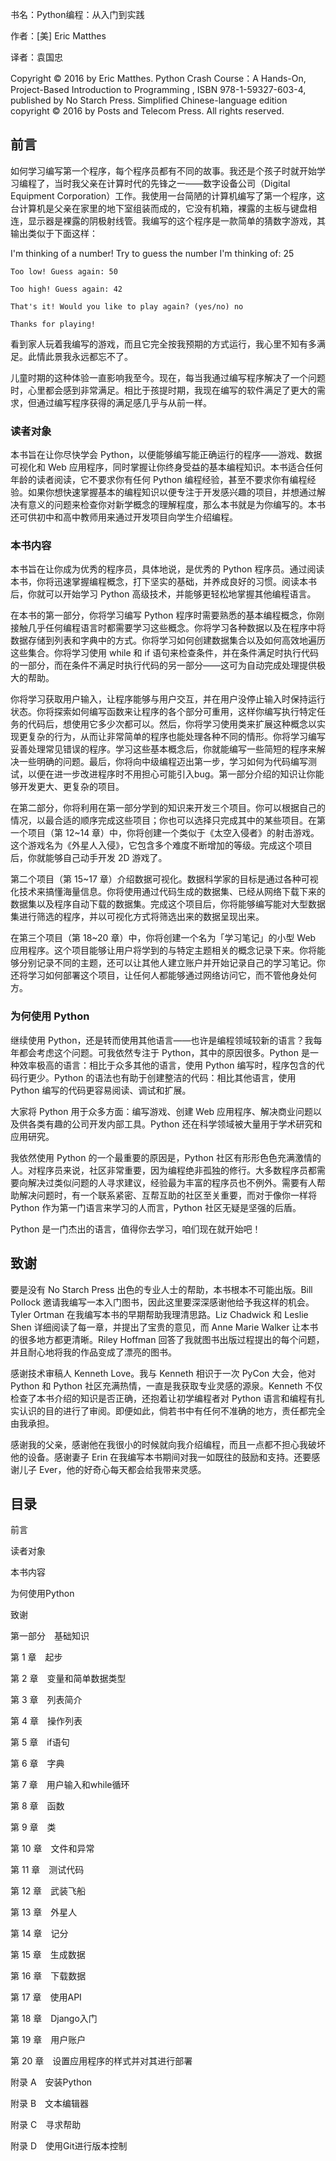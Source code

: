 书名：Python编程：从入门到实践

作者：[美] Eric Matthes

译者：袁国忠

Copyright © 2016 by Eric Matthes. Python Crash Course：A Hands-On, Project-Based Introduction to Programming , ISBN 978-1-59327-603-4, published by No Starch Press. Simplified Chinese-language edition copyright © 2016 by Posts and Telecom Press. All rights reserved.

## 前言

如何学习编写第一个程序，每个程序员都有不同的故事。我还是个孩子时就开始学习编程了，当时我父亲在计算时代的先锋之一——数字设备公司（Digital Equipment Corporation）工作。我使用一台简陋的计算机编写了第一个程序，这台计算机是父亲在家里的地下室组装而成的，它没有机箱，裸露的主板与键盘相连，显示器是裸露的阴极射线管。我编写的这个程序是一款简单的猜数字游戏，其输出类似于下面这样：

I'm thinking of a number! Try to guess the number I'm thinking of: 25

```
Too low! Guess again: 50

Too high! Guess again: 42

That's it! Would you like to play again? (yes/no) no

Thanks for playing!
```

看到家人玩着我编写的游戏，而且它完全按我预期的方式运行，我心里不知有多满足。此情此景我永远都忘不了。

儿童时期的这种体验一直影响我至今。现在，每当我通过编写程序解决了一个问题时，心里都会感到非常满足。相比于孩提时期，我现在编写的软件满足了更大的需求，但通过编写程序获得的满足感几乎与从前一样。

### 读者对象

本书旨在让你尽快学会 Python，以便能够编写能正确运行的程序——游戏、数据可视化和 Web 应用程序，同时掌握让你终身受益的基本编程知识。本书适合任何年龄的读者阅读，它不要求你有任何 Python 编程经验，甚至不要求你有编程经验。如果你想快速掌握基本的编程知识以便专注于开发感兴趣的项目，并想通过解决有意义的问题来检查你对新学概念的理解程度，那么本书就是为你编写的。本书还可供初中和高中教师用来通过开发项目向学生介绍编程。

### 本书内容

本书旨在让你成为优秀的程序员，具体地说，是优秀的 Python 程序员。通过阅读本书，你将迅速掌握编程概念，打下坚实的基础，并养成良好的习惯。阅读本书后，你就可以开始学习 Python 高级技术，并能够更轻松地掌握其他编程语言。

在本书的第一部分，你将学习编写 Python 程序时需要熟悉的基本编程概念，你刚接触几乎任何编程语言时都需要学习这些概念。你将学习各种数据以及在程序中将数据存储到列表和字典中的方式。你将学习如何创建数据集合以及如何高效地遍历这些集合。你将学习使用 while 和 if 语句来检查条件，并在条件满足时执行代码的一部分，而在条件不满足时执行代码的另一部分——这可为自动完成处理提供极大的帮助。

你将学习获取用户输入，让程序能够与用户交互，并在用户没停止输入时保持运行状态。你将探索如何编写函数来让程序的各个部分可重用，这样你编写执行特定任务的代码后，想使用它多少次都可以。然后，你将学习使用类来扩展这种概念以实现更复杂的行为，从而让非常简单的程序也能处理各种不同的情形。你将学习编写妥善处理常见错误的程序。学习这些基本概念后，你就能编写一些简短的程序来解决一些明确的问题。最后，你将向中级编程迈出第一步，学习如何为代码编写测试，以便在进一步改进程序时不用担心可能引入bug。第一部分介绍的知识让你能够开发更大、更复杂的项目。

在第二部分，你将利用在第一部分学到的知识来开发三个项目。你可以根据自己的情况，以最合适的顺序完成这些项目；你也可以选择只完成其中的某些项目。在第一个项目（第 12~14 章）中，你将创建一个类似于《太空入侵者》的射击游戏。这个游戏名为《外星人入侵》，它包含多个难度不断增加的等级。完成这个项目后，你就能够自己动手开发 2D 游戏了。

第二个项目（第 15~17 章）介绍数据可视化。数据科学家的目标是通过各种可视化技术来搞懂海量信息。你将使用通过代码生成的数据集、已经从网络下载下来的数据集以及程序自动下载的数据集。完成这个项目后，你将能够编写能对大型数据集进行筛选的程序，并以可视化方式将筛选出来的数据呈现出来。

在第三个项目（第 18~20 章）中，你将创建一个名为「学习笔记」的小型 Web 应用程序。这个项目能够让用户将学到的与特定主题相关的概念记录下来。你将能够分别记录不同的主题，还可以让其他人建立账户并开始记录自己的学习笔记。你还将学习如何部署这个项目，让任何人都能够通过网络访问它，而不管他身处何方。

### 为何使用 Python

继续使用 Python，还是转而使用其他语言——也许是编程领域较新的语言？我每年都会考虑这个问题。可我依然专注于 Python，其中的原因很多。Python 是一种效率极高的语言：相比于众多其他的语言，使用 Python 编写时，程序包含的代码行更少。Python 的语法也有助于创建整洁的代码：相比其他语言，使用 Python 编写的代码更容易阅读、调试和扩展。

大家将 Python 用于众多方面：编写游戏、创建 Web 应用程序、解决商业问题以及供各类有趣的公司开发内部工具。Python 还在科学领域被大量用于学术研究和应用研究。

我依然使用 Python 的一个最重要的原因是，Python 社区有形形色色充满激情的人。对程序员来说，社区非常重要，因为编程绝非孤独的修行。大多数程序员都需要向解决过类似问题的人寻求建议，经验最为丰富的程序员也不例外。需要有人帮助解决问题时，有一个联系紧密、互帮互助的社区至关重要，而对于像你一样将 Python 作为第一门语言来学习的人而言，Python 社区无疑是坚强的后盾。

Python 是一门杰出的语言，值得你去学习，咱们现在就开始吧！

## 致谢

要是没有 No Starch Press 出色的专业人士的帮助，本书根本不可能出版。Bill Pollock 邀请我编写一本入门图书，因此这里要深深感谢他给予我这样的机会。Tyler Ortman 在我编写本书的早期帮助我理清思路。Liz Chadwick 和 Leslie Shen 详细阅读了每一章，并提出了宝贵的意见，而 Anne Marie Walker 让本书的很多地方都更清晰。Riley Hoffman 回答了我就图书出版过程提出的每个问题，并且耐心地将我的作品变成了漂亮的图书。

感谢技术审稿人 Kenneth Love。我与 Kenneth 相识于一次 PyCon 大会，他对 Python 和 Python 社区充满热情，一直是我获取专业灵感的源泉。Kenneth 不仅检查了本书介绍的知识是否正确，还抱着让初学编程者对 Python 语言和编程有扎实认识的目的进行了审阅。即便如此，倘若书中有任何不准确的地方，责任都完全由我承担。

感谢我的父亲，感谢他在我很小的时候就向我介绍编程，而且一点都不担心我破坏他的设备。感谢妻子 Erin 在我编写本书期间对我一如既往的鼓励和支持。还要感谢儿子 Ever，他的好奇心每天都会给我带来灵感。

## 目录

前言

读者对象

本书内容

为何使用Python

致谢

第一部分　基础知识

第 1 章　起步

第 2 章　变量和简单数据类型

第 3 章　列表简介

第 4 章　操作列表

第 5 章　if语句

第 6 章　字典

第 7 章　用户输入和while循环

第 8 章　函数

第 9 章　类

第 10 章　文件和异常

第 11 章　测试代码

第 12 章　武装飞船

第 13 章　外星人

第 14 章　记分

第 15 章　生成数据

第 16 章　下载数据

第 17 章　使用API

第 18 章　Django入门

第 19 章　用户账户

第 20 章　设置应用程序的样式并对其进行部署

附录 A　安装Python

附录 B　文本编辑器

附录 C　寻求帮助

附录 D　使用Git进行版本控制

